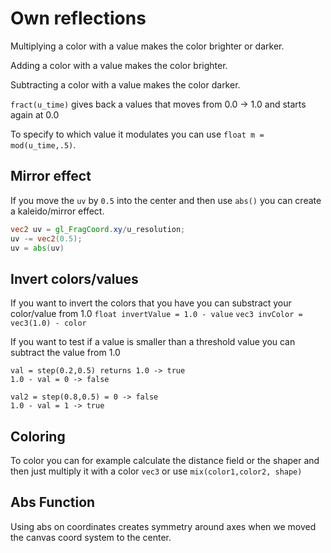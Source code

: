 # Own reflections
Multiplying a color with a value makes the color brighter or darker.

Adding a color with a value makes the color brighter.

Subtracting a color with a value makes the color darker.

`fract(u_time)` gives back a values that moves from 0.0 -> 1.0 and starts again at 0.0

To specify to which value it modulates you can use
`float m = mod(u_time,.5)`.

## Mirror effect
If you move the `uv` by `0.5` into the center and then use `abs()` you can create a kaleido/mirror effect.
```glsl
vec2 uv = gl_FragCoord.xy/u_resolution;
uv -= vec2(0.5);
uv = abs(uv)
```

## Invert colors/values
If you want to invert the colors that you have you can substract your color/value from 1.0
`float invertValue = 1.0 - value`
`vec3 invColor = vec3(1.0) - color`

If you want to test if a value is smaller than a threshold value you can subtract the value from 1.0
```
val = step(0.2,0.5) returns 1.0 -> true
1.0 - val = 0 -> false

val2 = step(0.8,0.5) = 0 -> false
1.0 - val = 1 -> true
```
## Coloring
To color you can for example calculate the distance field or the shaper and then just multiply it with a color `vec3` or use `mix(color1,color2, shape)`

## Abs Function
Using abs on coordinates creates symmetry around axes when we moved the canvas coord system to the center.